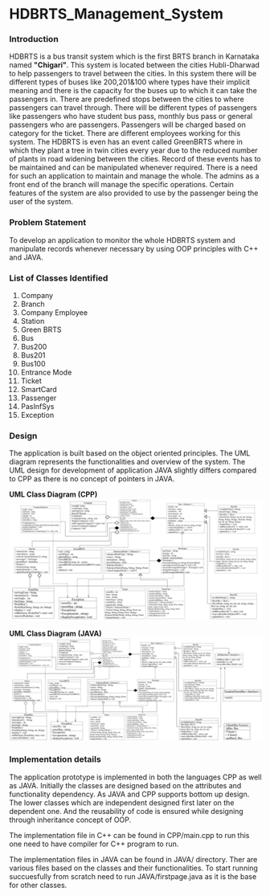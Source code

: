 # HDBRTS_Management_System
### Introduction
HDBRTS is a bus transit system which is the first BRTS branch in Karnataka named **"Chigari"**. 
This system is located between the cities Hubli-Dharwad to help passengers to travel between the cities. 
In this system there will be different types of buses like 200,201&100 where types have their implicit meaning and there is the capacity for the buses up to which it can take the passengers in. 
There are predefined stops between the cities to where passengers can travel through. 
There will be different types of passengers like passengers who have student bus pass, monthly bus pass or general passengers who are passengers. 
Passengers will be charged based on category for the ticket. There are different employees working for this system. 
The HDBRTS is even has an event called GreenBRTS where in which they plant a tree in twin cities every year due to the reduced number of plants in road widening between the cities.
Record of these events has to be maintained and can be manipulated whenever required. There is a need for such an application to maintain and manage the whole. 
The admins as a front end of the branch will manage the specific operations. Certain features of the system are also provided to use by the passenger being the user of the system.

### Problem Statement
To develop an application to monitor the whole HDBRTS system and manipulate records whenever necessary by using OOP principles with C++ and JAVA.

### List of Classes Identified
1. Company
2. Branch
3. Company Employee
4. Station
5. Green BRTS
6. Bus
7. Bus200
8. Bus201
9. Bus100
10. Entrance Mode
11. Ticket
12. SmartCard
13. Passenger
14. PasInfSys
15. Exception

### Design
The application is built based on the object oriented principles. The UML diagram represents the functionalities and overview of the system. 
The UML design for development of application JAVA slightly differs compared to CPP as there is no concept of pointers in JAVA.

**UML Class Diagram (CPP)**
![alt text](https://github.com/BasavarajMS11/HDBRTS_Management_System/blob/master/Image/Class_Diagram/CPP_UML_CLASS_DIAGRAM.JPG?raw=true)


**UML Class Diagram (JAVA)**
![alt text](https://github.com/BasavarajMS11/HDBRTS_Management_System/blob/master/Image/Class_Diagram/JAVA_UML_Class_Diagram.JPG?raw=true)



### Implementation details
The application prototype is implemented in both the languages CPP as well as JAVA. Initially the classes are designed based on the attributes and functionality dependency.
As JAVA and CPP supports bottom up design. The lower classes which are independent designed first later on the dependent one. And the reusability of code is ensured while designing through inheritance concept of OOP.

The implementation file in C++ can be found in CPP/main.cpp to run this one need to have compiler for C++ program to run.

The implementation files in JAVA can be found in JAVA/ directory. Ther are various files based on the classes and their functionalities. To start running succuesfully from scratch need to run JAVA/firstpage.java as it is the base for other classes.


